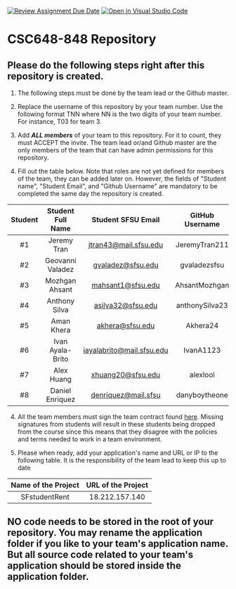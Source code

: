 [![Review Assignment Due Date](https://classroom.github.com/assets/deadline-readme-button-24ddc0f5d75046c5622901739e7c5dd533143b0c8e959d652212380cedb1ea36.svg)](https://classroom.github.com/a/Js4uHtYT)
[![Open in Visual Studio Code](https://classroom.github.com/assets/open-in-vscode-718a45dd9cf7e7f842a935f5ebbe5719a5e09af4491e668f4dbf3b35d5cca122.svg)](https://classroom.github.com/online_ide?assignment_repo_id=11691893&assignment_repo_type=AssignmentRepo)
# CSC648-848 Repository

## Please do the following steps right after this repository is created.

1. The following steps must be done by the team lead or the Github master. 

2. Replace the username of this repository by your team number. Use the following format TNN where NN is the two digits of your team number. For instance, T03 for team 3. 

2. Add ***ALL members*** of your team to this repository. For it to count, they must ACCEPT the invite. The team lead or/and Github master are the only members of the team that can have admin permissions for this repository. 

3. Fill out the table below. Note that roles are not yet defined for members of the team, they can be added later on. However, the fields of "Student name", "Student Email", and "Github Username" are mandatory to be completed the same day the repository is created. 


| Student      | Student Full Name |Student SFSU Email     | GitHub Username | Discord Username   |        Role         |
|    :---:     |   :---:           |       :---:           |     :---:       |        :---:       |        :---:        | 
|      #1      |  Jeremy Tran      | jtran43@mail.sfsu.edu | JeremyTran211   |    Jeremy Tran     |     Lead            |
|      #2      |  Geovanni Valadez | gvaladez@sfsu.edu     | gvaladezsfsu    |    warioyaeger     |     Front End Lead  |  
|      #3      |  Mozhgan Ahsant   | mahsant1@sfsu.edu     | AhsantMozhgan   |      .mozhgan      |     Scrum Master    |
|      #4      |  Anthony Silva    | asilva32@sfsu.edu     | anthonySilva23  |   Anthony.Silva.5  |     Database Lead   |
|      #5      |  Aman Khera       | akhera@sfsu.edu       | Akhera24        |  cashiermoneymon   |     Back End Lead   |  
|      #6      | Ivan Ayala-Brito  | iayalabrito@mail.sfsu.edu |  IvanA1123  |  shaquille.oatmeal |  Documenation Master|
|      #7      | Alex Huang        | xhuang20@sfsu.edu     | alexlool        |      mr_spin       |     Back End        |
|      #8      | Daniel Enriquez   |denriquez@mail.sfsu    | danyboytheone   | Daniel Enriquez    |     Front End       | 

4. All the team members must sign the team contract found [here](https://forms.gle/dxATAsa9isXKbcBn7). Missing signatures from students will result in these students being dropped from the course since this means that they disagree with the policies and terms needed to work in a team environment. 

4. Please when ready, add your application's name and URL or IP to the following table. It is the responsibility of the team lead to keep this up to date 

|             Name of the Project               |                            URL of the Project                          | 
|                    :---:                      |                                 :---:                                  |
|   SFstudentRent  |            18.212.157.140     |                                                        
 

## NO code needs to be stored in the root of your repository. You may rename the application folder if you like to your team's application name. But all source code related to your team's application should be stored inside the application folder.
